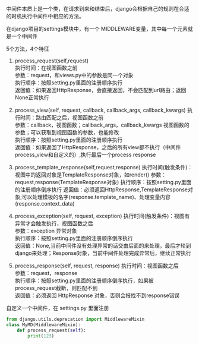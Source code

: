 中间件本质上是一个类，在请求到来和结束后，django会根据自己的规则在合适的时机执行中间件中相应的方法。

在django项目的settings模块中，有一个 MIDDLEWARE变量，其中每一个元素就是一个中间件

5个方法，4个特征  
1. process_request(self,request)  
  执行时间：在视图函数之前  
  参数：request，和views.py中的参数是同一个对象  
  执行顺序：按照setting.py里面的注册顺序执行  
  返回值：如果返回HttpResponse，会直接返回，不会匹配到url路由；返回None正常执行  
  
2. process_view(self, request, callback, callback_args, callback_kwargs)
  执行时间：路由匹配之后，视图函数之前  
  参数：callback，视图函数；callback_args，callback_kwargs 视图函数的参数；可以获取到视图函数的参数，也能修改  
  执行顺序：按照setting.py里面的注册顺序执行  
  返回值：如果返回了HttpResponse，之后的所有view都不执行（中间件process_view和自定义的）,执行最后一个process response  

3. process_template_response(self,request,response)
  执行时间(触发条件)：视图中的返回对象是TemplateResponse对象，如render()
  参数：request,response(TemplateResponse对象)
  执行顺序：按照setting.py里面的注册顺序倒序执行
  返回值：必须返回HttpResponse,TemplateResponse对象;可以处理模板的名字(response.template_name)、处理变量内容(response.context_data)

4. process_exception(self, request, exception)
  执行时间(触发条件)：视图有异常才会触发执行，视图函数之后   
  参数：exception 异常对象  
  执行顺序：按照setting.py里面的注册顺序倒序执行  
  返回值：None,当前中间件没有处理异常的话交由后面的来处理，最后才轮到django来处理；Response对象，当前中间件处理完成异常后，继续正常执行
        

5. process_response(self, request, response)
  执行时间：视图函数之后  
  参数：request，response  
  执行顺序：按照setting.py里面的注册顺序倒序执行，如果被process_request截断，则匹配不到    
  返回值：必须返回 HttpResponse 对象，否则会报找不到response错误  
  

自定义一个中间件，在 settings.py 里面注册  
```python
from django.utils.deprecation import MiddlewareMixin
class MyMD(MiddlewareMixin):
    def process_request(self):
        print(123)

```
